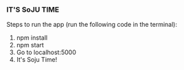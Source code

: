 ### IT'S SoJU TIME 
Steps to run the app (run the following code in the terminal):

1. npm install
2. npm start
3. Go to localhost:5000
4. It's Soju Time!
